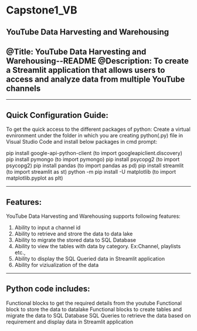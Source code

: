 # Capstone1_VB
YouTube Data Harvesting and Warehousing
------------------------------------------------------------------------------------------------------
@Title: YouTube Data Harvesting and Warehousing--README
@Description: To create a Streamlit application that allows users to access and analyze data from multiple YouTube channels
------------------------------------------------------------------------------------------------------

-----------------------------
Quick Configuration Guide:
-----------------------------
To get the quick access to the different packages of python:
Create a virtual evnironment under the folder in which you are creating python(.py) file in Visual Studio Code and install below packages in cmd prompt:

pip install google-api-python-client (to import googleapiclient.discovery) 
pip install pymongo (to import pymongo)
pip install psycopg2 (to import psycopg2)
pip install pandas (to import pandas as pd)
pip install streamlit (to import streamlit as st)
python -m pip install -U matplotlib (to import matplotlib.pyplot as plt)

--------------------------
Features:
--------------------------
YouTube Data Harvesting and Warehousing supports following features:
1. Ability to input a channel id
2. Ability to retrieve and strore the data to data lake
3. Ability to migrate the stored data to SQL Database
4. Ability to view the tables with data by category. Ex:Channel, playlists etc.,
5. Ability to display the SQL Queried data in Streamlit application
6. Ability for viziualization of the data

---------------------------------
Python code includes:
---------------------------------
Functional blocks to get the required details from the youtube
Functional block to store the data to datalake
Functional blocks to create tables and migrate the data to SQL Database
SQL Queries to retrieve the data based on requirement and display data in Streamlit application

